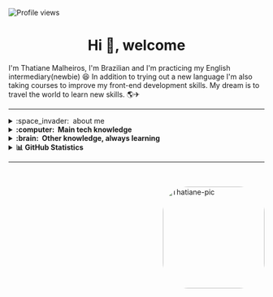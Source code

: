 

<p align="left"> <img src="https://komarev.com/ghpvc/?username=thatianemalheiros&color=yellow" alt="Profile views" />

<h1 align="center">Hi 👋, welcome</h1>
<p>I'm Thatiane Malheiros, I'm Brazilian and I'm practicing my English intermediary(newbie) 😆 
   In addition to trying out a new language I'm also taking courses to improve my front-end development skills.
  My dream is to travel the world to learn new skills. &#127758;&#9992; </p>
<hr>
<details>
  <summary>:space_invader: &nbsp;about me</summary>   
   
- 👨‍💻 I’m Junior Web Developer (front-end)
   
- 💬 Ask me about *JavaScript, HTML, CSS* 
   
- ✍🏼 I (not) regularly post articles on in pt-br [medium.com/@pierrando](https://medium.com/@pierrando)
   
- 💚 love: hardware, software, sci-fi , FPS,  lo-fi, dystopia, cat.

- 📫 How to reach me **thatianemalheiros@gmail.com**  
   
- 🗓 1 year and a half of experience html, css.
</details>   

<details>
  <summary><b>:computer: &nbsp;Main tech knowledge</b></summary>
  <br/>
   
  
![HTML5](https://img.shields.io/badge/HTML5-E34F26.svg?&style=flat&logo=html5&logoColor=white)&nbsp;
![CSS3](https://img.shields.io/badge/CSS3-%231572B6.svg?&style=flat&logo=css3&logoColor=white)&nbsp;
![JavaScript](https://img.shields.io/badge/JAVASCRIPT-323330.svg?&style=flat&logo=javascript&logoColor=%23F7DF1E)&nbsp;
![Git](https://img.shields.io/badge/GIT-%23F05033.svg?&style=flat&logo=git&logoColor=white)&nbsp;
![GitHub](https://img.shields.io/badge/GITHUB-%23121011.svg?&style=flat&logo=github&logoColor=white)&nbsp;
![VSCode](https://img.shields.io/badge/VSCODE-007ACC.svg?&style=flat&logo=visual-studio-code)&nbsp;   
</details>

<details>
  <summary><b>:brain: &nbsp;Other knowledge, always learning</b></summary>
  <br/>
</details>

<details>
  <summary><b>   &#128202; GitHub Statistics</b></summary>
 <br/>
 <p align="center">
 <img height="137px" src="https://github-readme-streak-stats.herokuapp.com/?user=thatianemalheiros&hide_border=true&theme=nightowl" />
    </p>
    <p align="center">
        <img height="137px" src="https://github-readme-stats.vercel.app/api?username=thatianemalheiros&hide_title=true&hide_border=true&show_icons=true&include_all_commits=true&count_private=true&line_height=21&theme=nightowl" /> <img height="137px" src="https://github-readme-stats.vercel.app/api/top-langs/?username=thatianemalheiros&hide=html&hide_title=true&hide_border=true&layout=compact&langs_count=8&theme=nightowl" />
    </p>
</details>

<hr>



<br><br>
 <img align="right" height="200em" alt="Thatiane-pic" style="border-radius:50px;" src="https://img.artpal.com/769202/25-21-1-26-14-11-55m.jpg">
</div>
<br><br>



<!---
thatianemalheiros/thatianemalheiros is a ✨ special ✨ repository because its `README.md` (this file) appears on your GitHub profile.
You can click the Preview link to take a look at your changes.
--->
